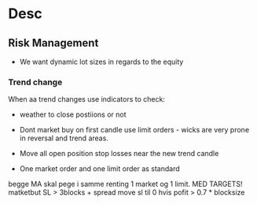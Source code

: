# Desc

## Risk Management

* We want dynamic lot sizes in regards to the equity

### Trend change

When aa trend changes use indicators to check:

* weather to close postiions or not

* Dont market buy on first candle use limit orders - wicks are very prone in reversal and trend areas.

* Move all open position stop losses near the new trend candle

* One market order and one limit order as standard


<!-- 6 candles som min -->
begge MA skal pege i samme renting
1 market og 1 limit.  MED TARGETS!
matketbut SL > 3blocks + spread
move sl til 0 hvis pofit > 0.7 * blocksize
<!-- only market buy one on a specifik block nr -->